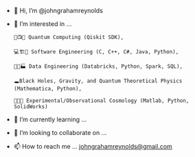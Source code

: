 - 👋 Hi, I’m @johngrahamreynolds
- 👀 I’m interested in ...  

      🤏📺🔬 Quantum Computing (Qiskit SDK), 
      
      💻🏗🎢 Software Engineering (C, C++, C#, Java, Python), 
      
      🐍🧮🏭 Data Engineering (Databricks, Python, Spark, SQL),
      
      🕳Black Holes, Gravity, and Quantum Theoretical Physics (Mathematica, Python), 
      
      📡🌌🔭 Experimental/Observational Cosmology (Matlab, Python, SolidWorks)
      
- 🌱 I’m currently learning ...
- 💞️ I’m looking to collaborate on ...
- 📫 How to reach me ...
      johngrahamreynolds@gmail.com



